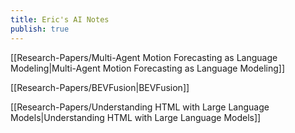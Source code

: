```yaml
---
title: Eric's AI Notes
publish: true
---
```


[[Research-Papers/Multi-Agent Motion Forecasting as Language Modeling|Multi-Agent Motion Forecasting as Language Modeling]]

[[Research-Papers/BEVFusion|BEVFusion]]

[[Research-Papers/Understanding HTML with Large Language Models|Understanding HTML with Large Language Models]]
